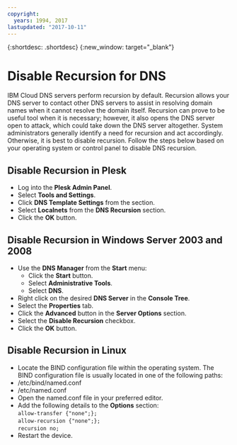 ```yaml
---
copyright:
  years: 1994, 2017
lastupdated: "2017-10-11"
---
```


{:shortdesc: .shortdesc}
{:new_window: target="_blank"}

# Disable Recursion for DNS

IBM Cloud DNS servers perform recursion by default. Recursion allows your DNS server to contact other DNS servers to assist in resolving domain names when it cannot resolve the domain itself. Recursion can prove to be useful tool when it is necessary; however, it also opens the DNS server open to attack, which could take down the DNS server altogether. System administrators  generally identify a need for recursion and act accordingly. Otherwise, it is best to disable recursion. Follow the steps below based on your operating system or control panel to disable DNS recursion.

## Disable Recursion in Plesk
* Log into the **Plesk Admin Panel**.
* Select **Tools and Settings**.
* Click **DNS Template Settings** from the section.
* Select **Localnets** from the **DNS Recursion** section.
* Click the **OK** button.

## Disable Recursion in Windows Server 2003 and 2008

* Use the **DNS Manager** from the **Start** menu:
  * Click the **Start** button.
  * Select **Administrative Tools**.
  * Select **DNS**.
* Right click on the desired **DNS Server** in the **Console Tree**.
* Select the **Properties** tab.
* Click the **Advanced** button in the **Server Options** section.
* Select the **Disable Recursion** checkbox.
* Click the **OK** button.

## Disable Recursion in Linux

 * Locate the BIND configuration file within the operating system. The BIND configuration file is usually located in one of the following paths:
  * /etc/bind/named.conf
  * /etc/named.conf
* Open the named.conf file in your preferred editor.
* Add the following details to the **Options** section:<br/>`allow-transfer {"none";};`<br/>`allow-recursion {"none";};`<br/>`recursion no;`
* Restart the device.
